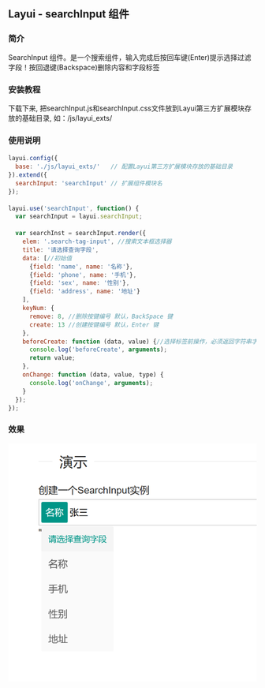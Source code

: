## Layui - searchInput 组件


### 简介

SearchInput 组件。是一个搜索组件，输入完成后按回车键(Enter)提示选择过滤字段！按回退键(Backspace)删除内容和字段标签


### 安装教程

下载下来, 把searchInput.js和searchInput.css文件放到Layui第三方扩展模块存放的基础目录, 如：/js/layui_exts/

### 使用说明

```js
layui.config({
  base: './js/layui_exts/'   // 配置Layui第三方扩展模块存放的基础目录
}).extend({
  searchInput: 'searchInput' // 扩展组件模块名
});

layui.use('searchInput', function() {
  var searchInput = layui.searchInput;
 
  var searchInst = searchInput.render({
    elem: '.search-tag-input', //搜索文本框选择器
    title: '请选择查询字段',
    data: [//初始值
      {field: 'name', name: '名称'},
      {field: 'phone', name: '手机'},
      {field: 'sex', name: '性别'},
      {field: 'address', name: '地址'}
    ],
    keyNum: {
      remove: 8, //删除按键编号 默认，BackSpace 键
      create: 13 //创建按键编号 默认，Enter 键
    },
    beforeCreate: function (data, value) {//选择标签前操作，必须返回字符串才有效
      console.log('beforeCreate', arguments);
      return value;
    },
    onChange: function (data, value, type) {
      console.log('onChange', arguments);
    }
  });
});
```

### 效果

![示例图片](image/demo.png)
